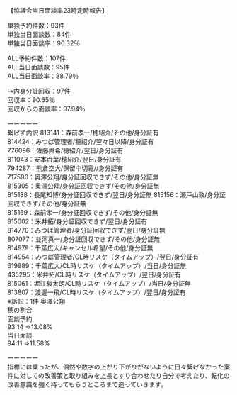 【協議会当日面談率23時定時報告】  

単独予約件数：93件  
単独当日面談数：84件  
単独当日面談率：90.32％  

ALL予約件数：107件  
ALL当日面談数：95件  
ALL当日面談率：88.79％  

↳内身分証回収：97件  
回収率：90.65％  
回収からの面談率：97.94％  

ーーーーー  
繋げず内訳 
813141：森前孝一/穂紹介/その他/身分証有  
814424：みつば管理者/穂紹介/翌々日以降/身分証有  
776096：佐藤舜希/穂紹介/翌日/身分証有  
811043：安本百葉/穂紹介/翌日/身分証有  
794287：熊倉空大/保留中切電//身分証有  
717590：奥澤公翔/身分証回収できず/その他/身分証無  
815305：奥澤公翔/身分証回収できず/その他/身分証無  
815188：長尾知博/身分証回収できず/翌日/身分証無
815156：瀬戸山敦/身分証回収できず/その他/身分証無  
815169：森前孝一/身分証回収できず/その他/身分証無  
815002：米井拓/身分証回収できず/翌日/身分証有  
814770：みつば管理者/身分証回収できず/翌日/身分証無  
807077：並河真一/身分証回収できず/その他/身分証無  
814979：千葉広大/キャンセル希望/その他/身分証無  
814954：みつば管理者/CL時リスケ（タイムアップ）/翌日/身分証有  
619989：千葉広大/CL時リスケ（タイムアップ）/当日/身分証無  
435295：米井拓/CL時リスケ（タイムアップ）/翌日/身分証有  
815061：堀江駿太朗/CL時リスケ（タイムアップ）/当日/身分証無  
813807：渡邊一飛/CL時リスケ（タイムアップ）/翌日/身分証有  
※訴訟：1件 奥澤公翔  
穂の割合  
面談予約  
93:14 ⇒13.08%  
当日面談  
84:11 ⇒11.58%  

ーーーーー  
指標には乗ったが、偶然や数字の上がり下がりがないように日々繋げなかった案件に対しての改善策と取り組みを上長とすり合わせたり自分で考えたり、転化の改善意識を強く持ってもらうところまで追っていきます。  

